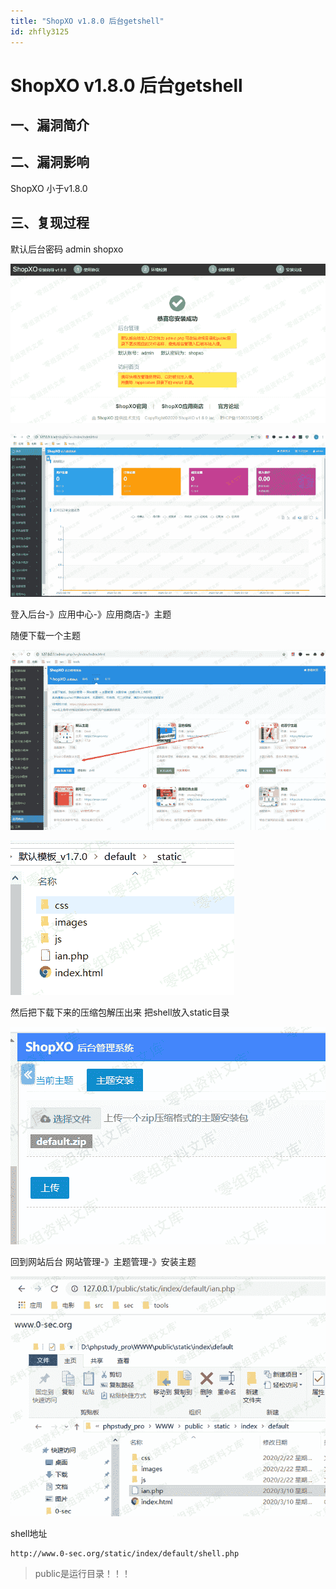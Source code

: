 ```yaml
---
title: "ShopXO v1.8.0 后台getshell"
id: zhfly3125
---
```


# ShopXO v1.8.0 后台getshell

## 一、漏洞简介

## 二、漏洞影响

ShopXO 小于v1.8.0

## 三、复现过程

默认后台密码
admin shopxo

![image](../img/28738c4a7ee0b1abe5140e39fd01587d.png)

![image](../img/b3f0c59f8d6178213a4048d8463f147d.png)

登入后台-》应用中心-》应用商店-》主题

随便下载一个主题

![image](../img/787626195d098c25af702648d488e079.png)

![image](../img/d62d273d623b8a61cf302696aa7ce681.png)

然后把下载下来的压缩包解压出来 把shell放入static目录

![image](../img/e9362046fa47118076e61e3e15fe7871.png)

回到网站后台
网站管理-》主题管理-》安装主题

![image](../img/37ad380f88bdd07d13e40bddd69e968a.png)

shell地址

```
http://www.0-sec.org/static/index/default/shell.php 
```

> public是运行目录！！！